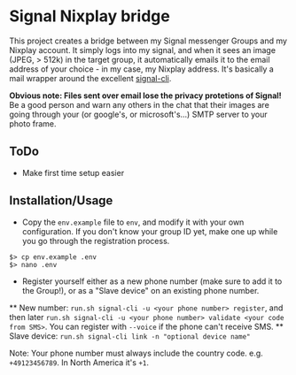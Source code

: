 # Signal Nixplay bridge

This project creates a bridge between my Signal messenger Groups and my Nixplay account. It simply logs into my signal, and when it sees an image (JPEG, > 512k) in the target group, it automatically emails it to the email address of your choice - in my case, my Nixplay address. It's basically a mail wrapper around the excellent [signal-cli](https://github.com/AsamK/signal-cli).

**Obvious note: Files sent over email lose the privacy protetions of Signal!** Be a good person and warn any others in the chat that their images are going through your (or google's, or microsoft's...) SMTP server to your photo frame.

## ToDo
* Make first time setup easier


## Installation/Usage
* Copy the `env.example` file to `env`, and modify it with your own configuration. If you don't know your group ID yet, make one up while you go through the registration process.
```
$> cp env.example .env
$> nano .env
```
* Register yourself either as a new phone number (make sure to add it to the Group!), or as a "Slave device" on an existing phone number.

** New number: `run.sh signal-cli -u <your phone number> register`, and then later `run.sh signal-cli -u <your phone number> validate <your code from SMS>`. You can register with `--voice` if the phone can't receive SMS.
** Slave device: `run.sh signal-cli link -n "optional device name"`

Note: Your phone number must always include the country code. e.g. `+49123456789`. In North America it's `+1`.
